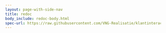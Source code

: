 ```yaml
---
layout: page-with-side-nav
title: redoc
body_include: redoc-body.html
spec-url: https://raw.githubusercontent.com/VNG-Realisatie/klantinteracties/main/specificatie/klanten/openapi.yaml
---
```

<redoc spec-url='{{ page.spec-url}}'></redoc>
